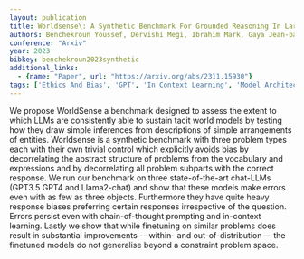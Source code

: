 ```yaml
---
layout: publication
title: Worldsense\: A Synthetic Benchmark For Grounded Reasoning In Large Language Models
authors: Benchekroun Youssef, Dervishi Megi, Ibrahim Mark, Gaya Jean-baptiste, Martinet Xavier, Mialon Grégoire, Scialom Thomas, Dupoux Emmanuel, Hupkes Dieuwke, Vincent Pascal
conference: "Arxiv"
year: 2023
bibkey: benchekroun2023synthetic
additional_links:
  - {name: "Paper", url: "https://arxiv.org/abs/2311.15930"}
tags: ['Ethics And Bias', 'GPT', 'In Context Learning', 'Model Architecture', 'Prompting', 'Reinforcement Learning']
---
```

We propose WorldSense a benchmark designed to assess the extent to which LLMs are consistently able to sustain tacit world models by testing how they draw simple inferences from descriptions of simple arrangements of entities. Worldsense is a synthetic benchmark with three problem types each with their own trivial control which explicitly avoids bias by decorrelating the abstract structure of problems from the vocabulary and expressions and by decorrelating all problem subparts with the correct response. We run our benchmark on three state-of-the-art chat-LLMs (GPT3.5 GPT4 and Llama2-chat) and show that these models make errors even with as few as three objects. Furthermore they have quite heavy response biases preferring certain responses irrespective of the question. Errors persist even with chain-of-thought prompting and in-context learning. Lastly we show that while finetuning on similar problems does result in substantial improvements -- within- and out-of-distribution -- the finetuned models do not generalise beyond a constraint problem space.
